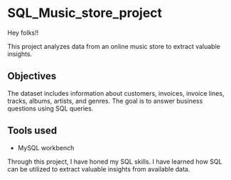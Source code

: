 # SQL_Music_store_project

Hey folks!!

This project analyzes data from an online music store to extract valuable insights. 


## Objectives
The dataset includes information about customers, invoices, invoice lines, tracks, albums, artists, and genres.
The goal is to answer business questions using SQL queries.

## Tools used

+ MySQL workbench

Through this project, I have honed my SQL skills. I have learned how SQL can be utilized to extract valuable insights from available data. 
